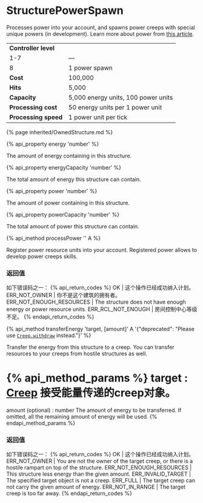 # StructurePowerSpawn

<img src="img/powerSpawn.png" alt="" align="right" />

Processes power into your account, and spawns power creeps with special unique powers (in development).
Learn more about power from [this article](/power.html).

<table class="table gameplay-info">
    <tbody>
    <tr>
        <td colspan="2"><strong>Controller level</strong></td>
    </tr>
    <tr>
        <td>1-7</td>
        <td>—</td>
    </tr>
    <tr>
        <td>8</td>
        <td>1 power spawn</td>
    </tr>
    <tr>
        <td><strong>Cost</strong></td>
        <td>100,000</td>
    </tr>
    <tr>
        <td><strong>Hits</strong></td>
        <td>5,000</td>
    </tr>
    <tr>
        <td><strong>Capacity</strong></td>
        <td>5,000 energy units, 100 power units</td>
    </tr>
    <tr>
        <td><strong>Processing cost</strong></td>
        <td>50 energy units per 1 power unit</td>
    </tr>
    <tr>
        <td><strong>Processing speed</strong></td>
        <td>1 power unit per tick</td>
    </tr>
    </tbody>
</table>

{% page inherited/OwnedStructure.md %}


{% api_property energy 'number' %}



The amount of energy containing in this structure.



{% api_property energyCapacity 'number' %}



The total amount of energy this structure can contain.



{% api_property power 'number' %}



The amount of power containing in this structure.



{% api_property powerCapacity 'number' %}



The total amount of power this structure can contain.


{% api_method processPower '' A %}



Register power resource units into your account. Registered power allows to develop power creeps skills. 



### 返回值

如下错误码之一：
{% api_return_codes %}
OK | 这个操作已经成功纳入计划。
ERR_NOT_OWNER | 你不是这个建筑的拥有者。
ERR_NOT_ENOUGH_RESOURCES | The structure does not have enough energy or power resource units.
ERR_RCL_NOT_ENOUGH | 房间控制中心等级不足。
{% endapi_return_codes %}


{% api_method transferEnergy 'target, [amount]' A '{"deprecated": "Please use [`Creep.withdraw`](#Creep.withdraw) instead."}' %}



Transfer the energy from this structure to a creep. You can transfer resources to your creeps from hostile structures as well.

{% api_method_params %}
target : <a href="#Creep">Creep</a>
接受能量传递的creep对象。
===
amount (optional) : number
The amount of energy to be transferred. If omitted, all the remaining amount of energy will be used.
{% endapi_method_params %}


### 返回值

如下错误码之一：
{% api_return_codes %}
OK | 这个操作已经成功纳入计划。
ERR_NOT_OWNER | You are not the owner of the target creep, or there is a hostile rampart on top of the structure.
ERR_NOT_ENOUGH_RESOURCES | This structure less energy than the given amount.
ERR_INVALID_TARGET | The specified target object is not a creep.
ERR_FULL | The target creep can not carry the given amount of energy.
ERR_NOT_IN_RANGE | The target creep is too far away.
{% endapi_return_codes %}
